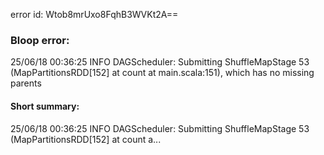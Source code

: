 error id: Wtob8mrUxo8FqhB3WVKt2A==
### Bloop error:

25/06/18 00:36:25 INFO DAGScheduler: Submitting ShuffleMapStage 53 (MapPartitionsRDD[152] at count at main.scala:151), which has no missing parents
#### Short summary: 

25/06/18 00:36:25 INFO DAGScheduler: Submitting ShuffleMapStage 53 (MapPartitionsRDD[152] at count a...